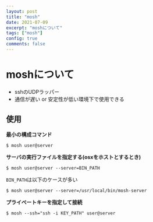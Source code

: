 ```yaml
---
layout: post
title: "mosh"
date: 2021-07-09
excerpt: "moshについて"
tags: ["mosh"]
config: true
comments: false
---
```


# moshについて
 - sshのUDPラッパー
 - 通信が遅い or 安定性が低い環境下で使用できる

## 使用

**最小の構成コマンド**  

```console
$ mosh user@server 
```

**サーバの実行ファイルを指定する(osxをホストとするとき)**  

```console
$ mosh user@server --server=BIN_PATH
```

`BIN_PATH`は以下のケースが多い  

```console
$ mosh user@server --server=/usr/local/bin/mosh-server
```

**プライベートキーを指定して接続**  

```console
$ mosh --ssh="ssh -i KEY_PATH" user@server
```


